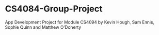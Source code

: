 # CS4084-Group-Project
App Development Project for Module CS4094 by Kevin Hough, Sam Ennis, Sophie Quinn and Matthew O'Doherty
